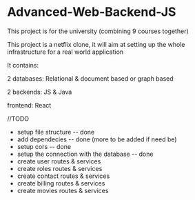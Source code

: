 # Advanced-Web-Backend-JS

This project is for the university (combining 9 courses together)

This project is a netflix clone, it will aim at setting up the whole infrastructure for a real world application

It contains:

2 databases: Relational & document based or graph based

2 backends: JS & Java

frontend: React

//TODO

- setup file structure -- done
- add dependecies -- done (more to be added if need be)
- setup cors -- done
- setup the connection with the database -- done
- create user routes & services
- create roles routes & services
- create contact routes & services
- create billing routes & services
- create movies routes & services
